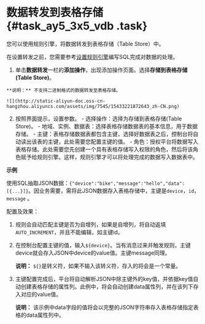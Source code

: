 # 数据转发到表格存储 {#task_ay5_3x5_vdb .task}

您可以使用规则引擎，将数据转发到表格存储（Table Store）中。

在设置转发之前，您需要参考[设置规则引擎](intl.zh-CN/用户指南/规则引擎/设置规则引擎.md#)编写SQL完成对数据的处理。

1.   单击**数据转发**一栏的**添加操作**，出现添加操作页面。选择**存储到表格存储\(Table Store\)**。 

    **说明：** 不支持二进制格式的数据转发至表格存储。

    ![](http://static-aliyun-doc.oss-cn-hangzhou.aliyuncs.com/assets/img/7545/15433221872643_zh-CN.png)

2.   按照界面提示，设置参数。 
    -   选择操作：选择为存储到表格存储\(Table Store\)。
    -   地域、实例、数据表：选择表格存储数据表的基本信息，用于数据存储。
    -   主键：表格存储数据表都包含主键，选择好数据表之后，控制台将自动读出该表的主键，此处需要您配置主键的值。
    -   角色：授权平台将数据写入表格存储。此处需要您先创建一个具有表格存储写入权限的角色，然后将该角色赋予给规则引擎。这样，规则引擎才可以将处理完成的数据写入数据表中。

**示例**

使用SQL抽取JSON数据：`{"device":"bike","message":"hello","data":[{...}]}`。因业务需要，需将此JSON数据存入表格存储中，主键是`device`，`id`，`message` 。

配置及效果：

1.  规则会自动匹配主键是否为自增列，如果是自增列，将自动返填`AUTO_INCREMENT`，并且不能编辑，如主键id。
2.  在控制台配置主键的值，输入`${device}`。当有消息过来并触发规则，主键device就会存入JSON中device的value值。主键message同理。

    **说明：** `${}`是转义符，如果不输入该转义符，存入的将会是一个常量。

3.  主键配置完成后，平台将自动解析JSON中除主键外的key值，并依据key值自动创建表格存储的属性列。此例中，将会自动创建data属性列，并在该列下存入对应的value值。

    **说明：** 该示例中data字段的值将会以完整的JSON字符串存入表格存储指定表格的data属性列中。


